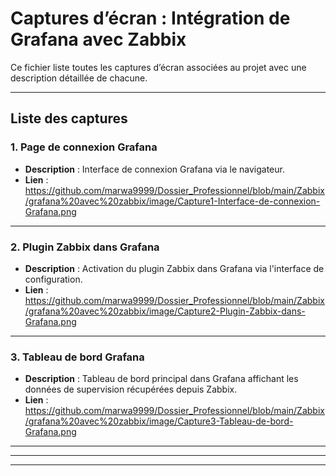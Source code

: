 # Captures d’écran : Intégration de Grafana avec Zabbix

Ce fichier liste toutes les captures d’écran associées au projet avec une description détaillée de chacune.

---

## Liste des captures

### 1. Page de connexion Grafana
- **Description** : Interface de connexion Grafana via le navigateur.
- **Lien** : https://github.com/marwa9999/Dossier_Professionnel/blob/main/Zabbix/grafana%20avec%20zabbix/image/Capture1-Interface-de-connexion-Grafana.png

---

### 2. Plugin Zabbix dans Grafana
- **Description** : Activation du plugin Zabbix dans Grafana via l'interface de configuration.
- **Lien** : https://github.com/marwa9999/Dossier_Professionnel/blob/main/Zabbix/grafana%20avec%20zabbix/image/Capture2-Plugin-Zabbix-dans-Grafana.png

---

### 3. Tableau de bord Grafana
- **Description** : Tableau de bord principal dans Grafana affichant les données de supervision récupérées depuis Zabbix.
- **Lien** : https://github.com/marwa9999/Dossier_Professionnel/blob/main/Zabbix/grafana%20avec%20zabbix/image/Capture3-Tableau-de-bord-Grafana.png

---



---



---
